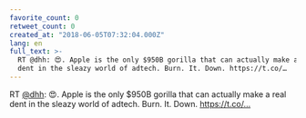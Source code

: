 ```yaml
---
favorite_count: 0
retweet_count: 0
created_at: "2018-06-05T07:32:04.000Z"
lang: en
full_text: >-
  RT @dhh: 😍. Apple is the only $950B gorilla that can actually make a real
  dent in the sleazy world of adtech. Burn. It. Down. https://t.co/…
---
```


RT [@dhh](https://twitter.com/dhh): 😍. Apple is the only $950B gorilla that can
actually make a real dent in the sleazy world of adtech. Burn. It. Down.
https://t.co/…
